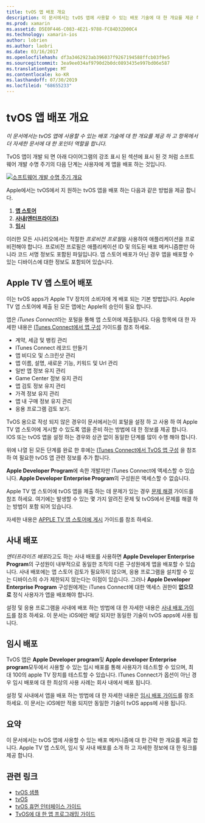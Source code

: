 ```yaml
---
title: tvOS 앱 배포 개요
description: 이 문서에서는 tvOS 앱에 사용할 수 있는 배포 기술에 대 한 개요를 제공 하 고 항목에서 더 자세한 문서에 대 한 포인터 역할을 합니다.
ms.prod: xamarin
ms.assetid: D5E0F446-C083-4E21-9788-FC84D32D00C4
ms.technology: xamarin-ios
author: lobrien
ms.author: laobri
ms.date: 03/16/2017
ms.openlocfilehash: df3a3462923ab396037f9267194588ffcb03f9e5
ms.sourcegitcommit: 3ea9ee034af9790d2b0dc0893435e997bd06e587
ms.translationtype: MT
ms.contentlocale: ko-KR
ms.lasthandoff: 07/30/2019
ms.locfileid: "68655233"
---
```

# <a name="tvos-app-distribution-overview"></a>tvOS 앱 배포 개요

_이 문서에서는 tvOS 앱에 사용할 수 있는 배포 기술에 대 한 개요를 제공 하 고 항목에서 더 자세한 문서에 대 한 포인터 역할을 합니다._


TvOS 앱이 개발 되 면 아래 다이어그램의 강조 표시 된 섹션에 표시 된 것 처럼 소프트웨어 개발 수명 주기의 다음 단계는 사용자에 게 앱을 배포 하는 것입니다.


[![소프트웨어 개발 수명 주기 개요](images/publishingdiagram.png)](images/publishingdiagram.png#lightbox)


Apple에서는 tvOS에서 지 원하는 tvOS 앱을 배포 하는 다음과 같은 방법을 제공 합니다.

1. [**앱 스토어**](#Apple-TV-App-Store-Distribution)
2. [**사내(엔터프라이즈)** ](#In-House-Distribution) 
3. [**임시**](#Ad_Hoc_Distribution) 

이러한 모든 시나리오에서는 적절한 *프로비전 프로필*을 사용하여 애플리케이션을 프로비전해야 합니다. 프로비전 프로필은 애플리케이션 ID 및 의도된 배포 메커니즘뿐만 아니라 코드 서명 정보도 포함된 파일입니다. 앱 스토어 배포가 아닌 경우 앱을 배포할 수 있는 디바이스에 대한 정보도 포함되어 있습니다.

<a name="Apple-TV-App-Store-Distribution" />

## <a name="apple-tv-app-store-distribution"></a>Apple TV 앱 스토어 배포

이는 tvOS apps가 Apple TV 장치의 소비자에 게 배포 되는 기본 방법입니다. Apple TV 앱 스토어에 제출 된 모든 앱에는 Apple의 승인이 필요 합니다.

앱은 *iTunes Connect*라는 포털을 통해 앱 스토어에 제출됩니다. 다음 항목에 대 한 자세한 내용은 [ITunes Connect에서 앱 구성](~/ios/deploy-test/app-distribution/app-store-distribution/itunesconnect.md) 가이드를 참조 하세요.

- 계약, 세금 및 뱅킹 관리
- ITunes Connect 레코드 만들기
- 앱 비디오 및 스크린샷 관리
- 앱 이름, 설명, 새로운 기능, 키워드 및 Url 관리
- 일반 앱 정보 유지 관리
- Game Center 정보 유지 관리
- 앱 검토 정보 유지 관리
- 가격 정보 유지 관리
- 앱 내 구매 정보 유지 관리
- 응용 프로그램 검토 보기.

TvOS 용으로 작성 되지 않은 경우이 문서에서는이 포털을 설정 하 고 사용 하 여 Apple TV 앱 스토어에 게시할 수 있도록 앱을 준비 하는 방법에 대 한 정보를 제공 합니다. IOS 또는 tvOS 앱을 설정 하는 경우와 상관 없이 동일한 단계를 많이 수행 해야 합니다.

위에 나열 된 모든 단계를 완료 한 후에는 [ITunes Connect에서 TvOS 앱 구성](~/ios/tvos/deploy-test/app-distribution/itunes-connect.md) 을 참조 하 여 필요한 tvOS 앱 관련 정보를 추가 합니다.

**Apple Developer Program**에 속한 개발자만 iTunes Connect에 액세스할 수 있습니다. **Apple Developer Enterprise Program**의 구성원은 액세스할 수 없습니다.

Apple TV 앱 스토어에 tvOS 앱을 제출 하는 데 문제가 있는 경우 [문제 해결](~/ios/tvos/troubleshooting.md) 가이드를 참조 하세요. 여기에는 발생할 수 있는 몇 가지 알려진 문제 및 tvOS에서 문제를 해결 하는 방법이 포함 되어 있습니다.

자세한 내용은 [APPLE TV 앱 스토어에 게시](~/ios/tvos/deploy-test/app-distribution/app-store-publishing.md) 가이드를 참조 하세요.

<a name="In-House-Distribution" />

## <a name="in-house-distribution"></a>사내 배포

*엔터프라이즈 배포*라고도 하는 사내 배포를 사용하면 **Apple Developer Enterprise Program**의 구성원이 내부적으로 동일한 조직의 다른 구성원에게 앱을 배포할 수 있습니다. 사내 배포에는 앱 스토어 검토가 필요하지 않으며, 응용 프로그램을 설치할 수 있는 디바이스의 수가 제한되지 않는다는 이점이 있습니다. 그러나 **Apple Developer Enterprise Program** 구성원에게는 iTunes Connect에 대한 액세스 권한이 **없으므로** 정식 사용자가 앱을 배포해야 합니다.

설정 및 응용 프로그램을 사내에 배포 하는 방법에 대 한 자세한 내용은 [사내 배포 가이드](~/ios/deploy-test/app-distribution/in-house-distribution.md)를 참조 하세요. 이 문서는 iOS에만 해당 되지만 동일한 기술이 tvOS apps에 사용 됩니다.

<a name="Ad_Hoc_Distribution"/>

## <a name="ad-hoc-distribution"></a>임시 배포

TvOS 앱은 **Apple Developer program**및 **Apple developer Enterprise program**모두에서 사용할 수 있는 임시 배포를 통해 사용자가 테스트할 수 있으며, 최대 100의 apple TV 장치를 테스트할 수 있습니다. ITunes Connect가 옵션이 아닌 경우 임시 배포에 대 한 최상의 사용 사례는 회사 내에서 배포 됩니다.

설정 및 사내에서 앱을 배포 하는 방법에 대 한 자세한 내용은 [임시 배포 가이드](~/ios/deploy-test/app-distribution/ad-hoc-distribution.md)를 참조 하세요. 이 문서는 iOS에만 적용 되지만 동일한 기술이 tvOS apps에 사용 됩니다.

<a name="Summary" />

## <a name="summary"></a>요약

이 문서에서는 tvOS 앱에 사용할 수 있는 배포 메커니즘에 대 한 간략 한 개요를 제공 합니다. Apple TV 앱 스토어, 임시 및 사내 배포를 소개 하 고 자세한 정보에 대 한 링크를 제공 합니다.



## <a name="related-links"></a>관련 링크

- [tvOS 샘플](https://docs.microsoft.com/samples/browse/?products=xamarin&term=Xamarin.iOS+tvOS)
- [tvOS](https://developer.apple.com/tvos/)
- [tvOS 휴먼 인터페이스 가이드](https://developer.apple.com/tvos/human-interface-guidelines/)
- [TvOS에 대 한 앱 프로그래밍 가이드](https://developer.apple.com/library/prerelease/tvos/documentation/General/Conceptual/AppleTV_PG/)
